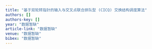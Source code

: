 ```yaml
---
title: "基于双轮转指针的输入与交叉点联合排队型 (CICQ) 交换结构调度算法"
authors: []
authors-key: []
year: "数据暂缺"
article-link: "数据暂缺"
venue: "数据暂缺"
bibex: "数据暂缺"
---
```

